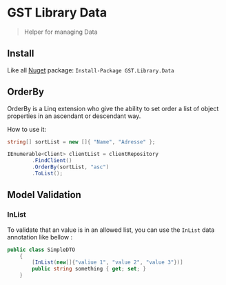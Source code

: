 ﻿# GST Library Data

> Helper for managing Data

## Install

Like all [Nuget](https://www.nuget.org/packages/GST.Library.Data/) package: `Install-Package GST.Library.Data`

## OrderBy

OrderBy is a Linq extension who give the ability to set order a list of object properties in an ascendant or descendant way.

How to use it:

```C#
string[] sortList = new []{ "Name", "Adresse" };

IEnumerable<Client> clientList = clientRepository
        .FindClient()
        .OrderBy(sortList, "asc")
        .ToList();
```

## Model Validation

### InList

To validate that an value is in an allowed list, you can use the `InList` data annotation like bellow : 

```C#
public class SimpleDTO
    {
        [InList(new[]{"valiue 1", "value 2", "value 3"})]
        public string something { get; set; }
    }
```
